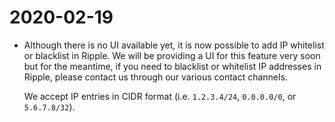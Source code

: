 # 2020-02-19

* Although there is no UI available yet, it is now possible to add IP whitelist or blacklist in Ripple. We will be providing a UI for this feature very soon but for the meantime, if you need to blacklist or whitelist IP addresses in Ripple, please contact us through our various contact channels.



  We accept IP entries in CIDR format \(i.e. `1.2.3.4/24`, `0.0.0.0/0`, or `5.6.7.8/32`\).[  
  ](https://docs.mobingi.com/v/api-reference/)

